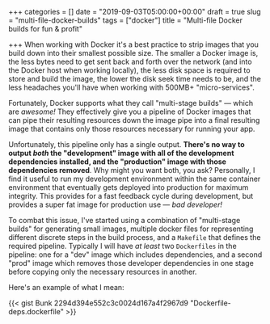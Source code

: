 +++
categories = []
date = "2019-09-03T05:00:00+00:00"
draft = true
slug = "multi-file-docker-builds"
tags = ["docker"]
title = "Multi-file Docker builds for fun & profit"

+++
When working with Docker it's a best practice to strip images that you build down into their smallest possible size.  The smaller a Docker image is, the less bytes need to get sent back and forth over the network (and into the Docker host when working locally), the less disk space is required to store and build the image, the lower the disk seek time needs to be, and the less headaches you'll have when working with 500MB+ "micro-services".

Fortunately, Docker supports what they call "multi-stage builds" — which are _awesome!_  They effectively give you a pipeline of Docker images that can pipe their resulting resources down the image pipe into a final resulting image that contains only those resources necessary for running your app.

Unfortunately, this pipeline only has a single output.  **There's no way to output _both_ the "development" image with all of the development dependencies installed, and the "production" image with those dependencies removed**.  Why might you want both, you ask?  Personally, I find it useful to run my development environment within the same container environment that eventually gets deployed into production for maximum integrity.  This provides for a fast feedback cycle during development, but provides a super fat image for production use — _bad developer!_

To combat this issue, I've started using a combination of "multi-stage builds" for generating small images, multiple docker files for representing different discrete steps in the build process, and a `Makefile` that defines the required pipeline.  Typically I will have _at least_ two `Dockerfiles` in the pipeline:  one for a "dev" image which includes dependencies, and a second "prod" image which removes those developer dependencies in one stage before copying only the necessary resources in another.

Here's an example of what I mean:

{{< gist Bunk 2294d394e552c3c0024d167a4f2967d9 "Dockerfile-deps.dockerfile" >}}